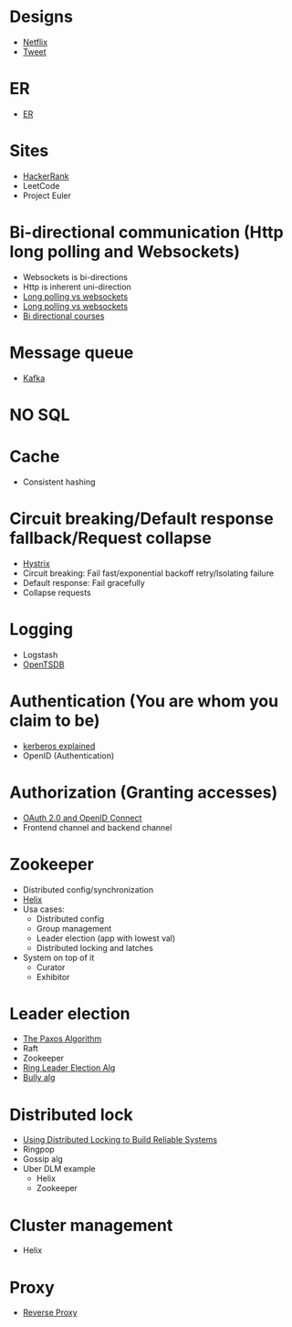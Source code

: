# Designs

* [Netflix](https://www.youtube.com/watch?v=psQzyFfsUGU)
* [Tweet](https://www.youtube.com/watch?v=wYk0xPP_P_8)

# ER
* [ER](https://www.youtube.com/watch?v=QpdhBUYk7Kk)

# Sites
* [HackerRank](https://www.hackerrank.com)
* LeetCode
* Project Euler

# Bi-directional communication (Http long polling and Websockets)
* Websockets is bi-directions
* Http is inherent uni-direction
* [Long polling vs websockets](https://stackoverflow.com/questions/11077857/what-are-long-polling-websockets-server-sent-events-sse-and-comet)
* [Long polling vs websockets](https://stackoverflow.com/questions/12555043/my-understanding-of-http-polling-long-polling-http-streaming-and-websockets)
* [Bi directional courses](https://www.youtube.com/watch?v=RbQ9ZHzS6ag)

# Message queue
* [Kafka](https://www.youtube.com/watch?v=UEg40Te8pnE)

# NO SQL

# Cache
* Consistent hashing

# Circuit breaking/Default response fallback/Request collapse
* [Hystrix](https://www.youtube.com/watch?v=0S59yCszYgg)
* Circuit breaking: Fail fast/exponential backoff retry/Isolating failure
* Default response: Fail gracefully
* Collapse requests

# Logging
* Logstash
* [OpenTSDB](https://www.youtube.com/watch?v=gOJxLaz4hk8)

# Authentication (You are whom you claim to be)
* [kerberos explained](https://www.youtube.com/watch?v=2WqZSZ5t0qk)
* OpenID (Authentication)

# Authorization (Granting accesses)
* [OAuth 2.0 and OpenID Connect](https://www.youtube.com/watch?v=996OiexHze0)
* Frontend channel and backend channel

# Zookeeper
* Distributed config/synchronization
* [Helix](https://www.youtube.com/watch?v=mDZjM0CmxOE)
* Usa cases:
  * Distributed config
  * Group management
  * Leader election (app with lowest val)
  * Distributed locking and latches
* System on top of it
  * Curator
  * Exhibitor

# Leader election
* [The Paxos Algorithm](https://www.youtube.com/watch?v=d7nAGI_NZPk)
* Raft
* Zookeeper
* [Ring Leader Election Alg](https://www.youtube.com/watch?v=s0JCKUV-XXQ)
* [Bully alg](https://www.youtube.com/watch?v=xaISZOQ-PWY)

# Distributed lock
* [Using Distributed Locking to Build Reliable Systems](https://www.youtube.com/watch?v=MDuagr729aU)
* Ringpop
* Gossip alg
* Uber DLM example
  * Helix
  * Zookeeper
  
# Cluster management
* Helix

# Proxy
* [Reverse Proxy](https://en.wikipedia.org/wiki/Reverse_proxy)
